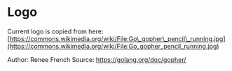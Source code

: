 # Logo

Current logo is copied from here:
[https://commons.wikimedia.org/wiki/File:Go\_gopher\_pencil\_running.jpg](https://commons.wikimedia.org/wiki/File:Go_gopher_pencil_running.jpg)

Author: Renee French
Source: https://golang.org/doc/gopher/
